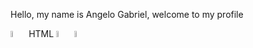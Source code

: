 Hello, my name is Angelo Gabriel, welcome to my profile

<div>
  <img src ="https://cdn-icons-png.flaticon.com/512/174/174854.png" style="width:5%"> <label>HTML</label>
  <img src ="https://cdn-icons-png.flaticon.com/512/732/732190.png" style="width:5%">
  <img src ="https://cdn-icons-png.flaticon.com/512/5968/5968292.png" style="width:5%">
</div>

